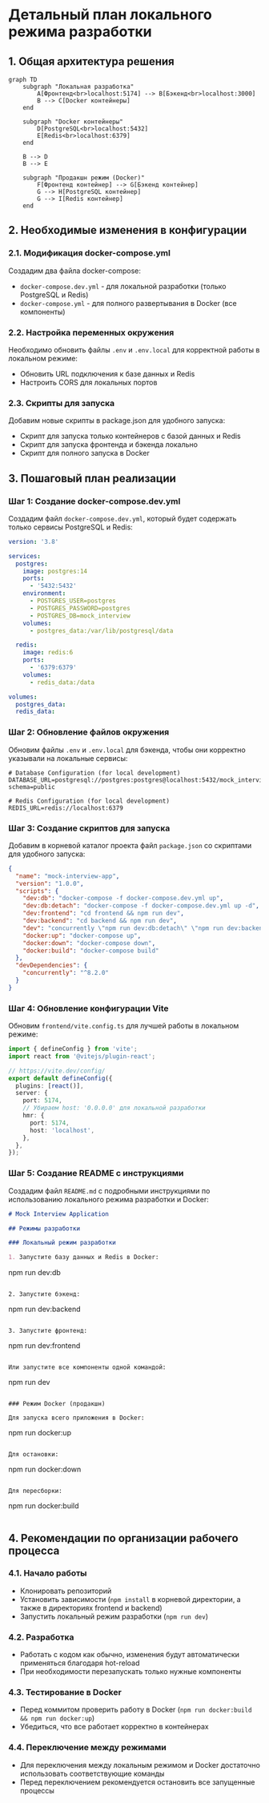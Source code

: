 # Детальный план локального режима разработки

## 1. Общая архитектура решения

```mermaid
graph TD
    subgraph "Локальная разработка"
        A[Фронтенд<br>localhost:5174] --> B[Бэкенд<br>localhost:3000]
        B --> C[Docker контейнеры]
    end

    subgraph "Docker контейнеры"
        D[PostgreSQL<br>localhost:5432]
        E[Redis<br>localhost:6379]
    end

    B --> D
    B --> E

    subgraph "Продакшн режим (Docker)"
        F[Фронтенд контейнер] --> G[Бэкенд контейнер]
        G --> H[PostgreSQL контейнер]
        G --> I[Redis контейнер]
    end
```

## 2. Необходимые изменения в конфигурации

### 2.1. Модификация docker-compose.yml

Создадим два файла docker-compose:

- `docker-compose.dev.yml` - для локальной разработки (только PostgreSQL и Redis)
- `docker-compose.yml` - для полного развертывания в Docker (все компоненты)

### 2.2. Настройка переменных окружения

Необходимо обновить файлы `.env` и `.env.local` для корректной работы в локальном режиме:

- Обновить URL подключения к базе данных и Redis
- Настроить CORS для локальных портов

### 2.3. Скрипты для запуска

Добавим новые скрипты в package.json для удобного запуска:

- Скрипт для запуска только контейнеров с базой данных и Redis
- Скрипт для запуска фронтенда и бэкенда локально
- Скрипт для полного запуска в Docker

## 3. Пошаговый план реализации

### Шаг 1: Создание docker-compose.dev.yml

Создадим файл `docker-compose.dev.yml`, который будет содержать только сервисы PostgreSQL и Redis:

```yaml
version: '3.8'

services:
  postgres:
    image: postgres:14
    ports:
      - '5432:5432'
    environment:
      - POSTGRES_USER=postgres
      - POSTGRES_PASSWORD=postgres
      - POSTGRES_DB=mock_interview
    volumes:
      - postgres_data:/var/lib/postgresql/data

  redis:
    image: redis:6
    ports:
      - '6379:6379'
    volumes:
      - redis_data:/data

volumes:
  postgres_data:
  redis_data:
```

### Шаг 2: Обновление файлов окружения

Обновим файлы `.env` и `.env.local` для бэкенда, чтобы они корректно указывали на локальные сервисы:

```
# Database Configuration (for local development)
DATABASE_URL=postgresql://postgres:postgres@localhost:5432/mock_interview?schema=public

# Redis Configuration (for local development)
REDIS_URL=redis://localhost:6379
```

### Шаг 3: Создание скриптов для запуска

Добавим в корневой каталог проекта файл `package.json` со скриптами для удобного запуска:

```json
{
  "name": "mock-interview-app",
  "version": "1.0.0",
  "scripts": {
    "dev:db": "docker-compose -f docker-compose.dev.yml up",
    "dev:db:detach": "docker-compose -f docker-compose.dev.yml up -d",
    "dev:frontend": "cd frontend && npm run dev",
    "dev:backend": "cd backend && npm run dev",
    "dev": "concurrently \"npm run dev:db:detach\" \"npm run dev:backend\" \"npm run dev:frontend\"",
    "docker:up": "docker-compose up",
    "docker:down": "docker-compose down",
    "docker:build": "docker-compose build"
  },
  "devDependencies": {
    "concurrently": "^8.2.0"
  }
}
```

### Шаг 4: Обновление конфигурации Vite

Обновим `frontend/vite.config.ts` для лучшей работы в локальном режиме:

```typescript
import { defineConfig } from 'vite';
import react from '@vitejs/plugin-react';

// https://vite.dev/config/
export default defineConfig({
  plugins: [react()],
  server: {
    port: 5174,
    // Убираем host: '0.0.0.0' для локальной разработки
    hmr: {
      port: 5174,
      host: 'localhost',
    },
  },
});
```

### Шаг 5: Создание README с инструкциями

Создадим файл `README.md` с подробными инструкциями по использованию локального режима разработки и Docker:

```markdown
# Mock Interview Application

## Режимы разработки

### Локальный режим разработки

1. Запустите базу данных и Redis в Docker:
```

npm run dev:db

```

2. Запустите бэкенд:
```

npm run dev:backend

```

3. Запустите фронтенд:
```

npm run dev:frontend

```

Или запустите все компоненты одной командой:
```

npm run dev

```

### Режим Docker (продакшн)

Для запуска всего приложения в Docker:
```

npm run docker:up

```

Для остановки:
```

npm run docker:down

```

Для пересборки:
```

npm run docker:build

```

```

## 4. Рекомендации по организации рабочего процесса

### 4.1. Начало работы

- Клонировать репозиторий
- Установить зависимости (`npm install` в корневой директории, а также в директориях frontend и backend)
- Запустить локальный режим разработки (`npm run dev`)

### 4.2. Разработка

- Работать с кодом как обычно, изменения будут автоматически применяться благодаря hot-reload
- При необходимости перезапускать только нужные компоненты

### 4.3. Тестирование в Docker

- Перед коммитом проверить работу в Docker (`npm run docker:build && npm run docker:up`)
- Убедиться, что все работает корректно в контейнерах

### 4.4. Переключение между режимами

- Для переключения между локальным режимом и Docker достаточно использовать соответствующие команды
- Перед переключением рекомендуется остановить все запущенные процессы
